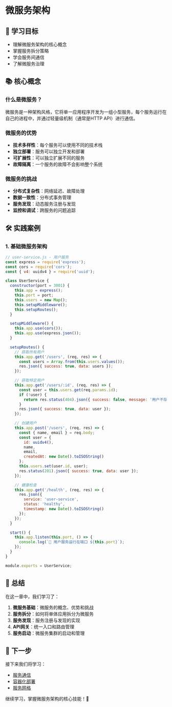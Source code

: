 # 微服务架构

## 🎯 学习目标

- 理解微服务架构的核心概念
- 掌握服务拆分策略
- 学会服务间通信
- 了解微服务治理

## 📚 核心概念

### 什么是微服务？

微服务是一种架构风格，它将单一应用程序开发为一组小型服务，每个服务运行在自己的进程中，并通过轻量级机制（通常是HTTP API）进行通信。

### 微服务的优势

- **技术多样性**：每个服务可以使用不同的技术栈
- **独立部署**：服务可以独立开发和部署
- **可扩展性**：可以独立扩展不同的服务
- **故障隔离**：一个服务的故障不会影响整个系统

### 微服务的挑战

- **分布式复杂性**：网络延迟、故障处理
- **数据一致性**：分布式事务管理
- **服务发现**：动态服务注册与发现
- **监控和调试**：跨服务的问题追踪

## 🛠️ 实践案例

### 1. 基础微服务架构

```javascript
// user-service.js - 用户服务
const express = require('express');
const cors = require('cors');
const { v4: uuidv4 } = require('uuid');

class UserService {
  constructor(port = 3001) {
    this.app = express();
    this.port = port;
    this.users = new Map();
    this.setupMiddleware();
    this.setupRoutes();
  }

  setupMiddleware() {
    this.app.use(cors());
    this.app.use(express.json());
  }

  setupRoutes() {
    // 获取所有用户
    this.app.get('/users', (req, res) => {
      const users = Array.from(this.users.values());
      res.json({ success: true, data: users });
    });

    // 获取特定用户
    this.app.get('/users/:id', (req, res) => {
      const user = this.users.get(req.params.id);
      if (!user) {
        return res.status(404).json({ success: false, message: '用户不存在' });
      }
      res.json({ success: true, data: user });
    });

    // 创建用户
    this.app.post('/users', (req, res) => {
      const { name, email } = req.body;
      const user = {
        id: uuidv4(),
        name,
        email,
        createdAt: new Date().toISOString()
      };
      this.users.set(user.id, user);
      res.status(201).json({ success: true, data: user });
    });

    // 健康检查
    this.app.get('/health', (req, res) => {
      res.json({ 
        service: 'user-service',
        status: 'healthy',
        timestamp: new Date().toISOString()
      });
    });
  }

  start() {
    this.app.listen(this.port, () => {
      console.log(`👤 用户服务运行在端口 ${this.port}`);
    });
  }
}

module.exports = UserService;
```

## 📝 总结

在这一章中，我们学习了：

1. **微服务基础**：微服务的概念、优势和挑战
2. **服务拆分**：如何将单体应用拆分为微服务
3. **服务发现**：服务注册与发现的实现
4. **API网关**：统一入口和路由管理
5. **服务启动**：微服务集群的启动和管理

## 🔗 下一步

接下来我们将学习：

- [服务通信](./communication.md)
- [容器化部署](./containerization.md)
- [服务网格](./service-mesh.md)

继续学习，掌握微服务架构的核心技能！🚀
